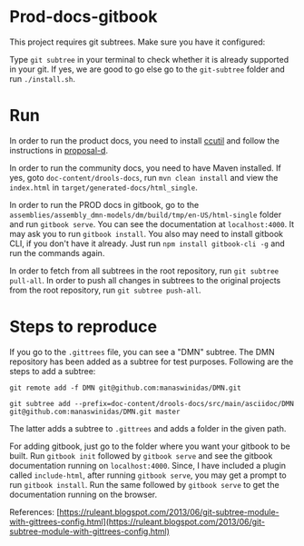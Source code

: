 # Prod-docs-gitbook

This project requires git subtrees. Make sure you have it configured:

Type `git subtree` in your terminal to check whether it is already supported in your git. If yes, we are good to go else go to the `git-subtree` folder and run `./install.sh`.

<!-- If no, please go through [How To Install Git Subtree on Mac and Ubuntu](https://codeengineered.com/blog/how-to-install-git-subtree/) or -->

# Run 

In order to run the product docs, you need to install [ccutil](https://pantheon.cee.redhat.com/#/help/ccutil-install) and follow the instructions in [proposal-d](https://gitlab.cee.redhat.com/red-hat-jboss-bxms-documentation/proposal-d/tree/master).

In order to run the community docs, you need to have Maven installed. If yes, goto `doc-content/drools-docs`, run `mvn clean install` and view the `index.html` in `target/generated-docs/html_single`.

In order to run the PROD docs in gitbook, go to the `assemblies/assembly_dmn-models/dm/build/tmp/en-US/html-single` folder and run `gitbook serve`. You can see the documentation at `localhost:4000`. It may ask you to run `gitbook install`. You also may need to install gitbook CLI, if you don't have it already. Just run `npm install gitbook-cli -g` and run the commands again.

In order to fetch from all subtrees in the root repository, run `git subtree pull-all`. 
In order to push all changes in subtrees to the original projects from the root repository, run `git subtree push-all`.

# Steps to reproduce

If you go to the `.gittrees` file, you can see a "DMN" subtree. The DMN repository has been added as a subtree for test purposes. Following are the steps to add a subtree:

`git remote add -f DMN git@github.com:manaswinidas/DMN.git`

`git subtree add --prefix=doc-content/drools-docs/src/main/asciidoc/DMN git@github.com:manaswinidas/DMN.git master`

The latter adds a subtree to `.gittrees` and adds a folder in the given path.

For adding gitbook, just go to the folder where you want your gitbook to be built. Run `gitbook init` followed by `gitbook serve` and see the gitbook documentation running on `localhost:4000`. Since, I have included a plugin called `include-html`, after running `gitbook serve`, you may get a prompt to run `gitbook install`. Run the same followed by `gitbook serve` to get the documentation running on the browser.

References: 
[https://ruleant.blogspot.com/2013/06/git-subtree-module-with-gittrees-config.html](https://ruleant.blogspot.com/2013/06/git-subtree-module-with-gittrees-config.html)